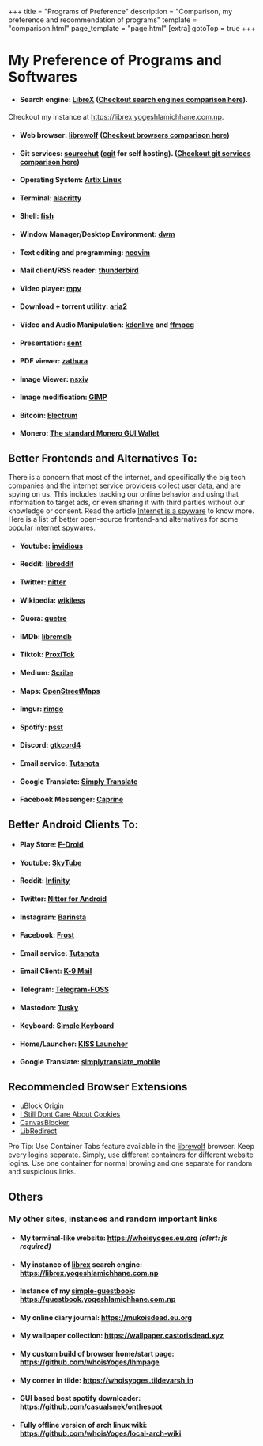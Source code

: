 +++
title = "Programs of Preference"
description = "Comparison, my preference and recommendation of programs"
template = "comparison.html"
page_template = "page.html"
[extra]
gotoTop = true
+++

# My Preference of Programs and Softwares

- #### Search engine: [LibreX](https://github.com/hnhx/librex) ([Checkout search engines comparison here](/programs/search-engines "Search Engines Comparison")).  
Checkout my instance at <https://librex.yogeshlamichhane.com.np>.

- #### Web browser: [librewolf](https://librewolf.net) ([Checkout browsers comparison here](/programs/browsers))

- #### Git services: [sourcehut](https://sr.ht)  ([cgit](https://git.zx2c4.com/cgit) for self hosting). ([Checkout git services comparison here](/programs/git-services "Git Services Comparison"))

- #### Operating System: [Artix Linux](https://artixlinux.org)

- #### Terminal: [alacritty](https://github.com/alacritty/alacritty)

- #### Shell: [fish](https://github.com/fish-shell/fish-shell)

- #### Window Manager/Desktop Environment: [dwm](https://dwm.suckless.org)

- #### Text editing and programming: [neovim](https://neovim.io)

- #### Mail client/RSS reader: [thunderbird](https://www.thunderbird.net)

- #### Video player: [mpv](https://mpv.io)

- #### Download + torrent utility: [aria2](https://aria2.github.io)

- #### Video and Audio Manipulation: [kdenlive](https://kdenlive.org/en) and [ffmpeg](https://ffmpeg.org)

- #### Presentation: [sent](https://tools.suckless.org/sent)

- #### PDF viewer: [zathura](https://pwmt.org/projects/zathura)

- #### Image Viewer: [nsxiv](https://github.com/nsxiv/nsxiv)

- #### Image modification: [GIMP](https://www.gimp.org)

- #### Bitcoin: [Electrum](https://electrum.org)

- #### Monero: [The standard Monero GUI Wallet](https://www.getmonero.org)

## Better Frontends and Alternatives To:
There is a concern that most of the internet, and specifically the big tech companies and the internet service providers collect user data, and are spying on us. This includes tracking our online behavior and using that information to target ads, or even sharing it with third parties without our knowledge or consent. Read the article [Internet is a spyware](/blog/internet-is-a-spyware) to know more.  
Here is a list of better open-source frontend-and alternatives for some popular internet spywares.

- #### Youtube: [invidious](https://docs.invidious.io/instances)

- #### Reddit: [libreddit](https://github.com/libreddit/libreddit-instances/blob/master/instances.md)

- #### Twitter: [nitter](https://github.com/zedeus/nitter/wiki/Instances)

- #### Wikipedia: [wikiless](https://wikiless.org)

- #### Quora: [quetre](https://github.com/zyachel/quetre)

- #### IMDb: [libremdb](https://github.com/zyachel/libremdb)

- #### Tiktok: [ProxiTok](https://github.com/pablouser1/ProxiTok/wiki/Public-instances)

- #### Medium: [Scribe](https://sr.ht/~edwardloveall/Scribe)

- #### Maps: [OpenStreetMaps](https://www.openstreetmap.org)

- #### Imgur: [rimgo](https://codeberg.org/video-prize-ranch/rimgo#instances)

- #### Spotify: [psst](https://github.com/jpochyla/psst)

- #### Discord: [gtkcord4](https://github.com/diamondburned/gtkcord4)

- #### Email service: [Tutanota](https://github.com/tutao/tutanota)

- #### Google Translate: [Simply Translate](https://simplytranslate.org/)

- #### Facebook Messenger: [Caprine](https://github.com/sindresorhus/caprine)

## Better Android Clients To:

- #### Play Store: [F-Droid](https://f-droid.org/en/packages/org.fdroid.fdroid)

- #### Youtube: [SkyTube](https://github.com/SkyTubeTeam/SkyTube)

- #### Reddit: [Infinity](https://github.com/Docile-Alligator/Infinity-For-Reddit)

- #### Twitter: [Nitter for Android](https://gitlab.com/Plexer0/Nitter-Android)

- #### Instagram: [Barinsta](https://f-droid.org/en/packages/me.austinhuang.instagrabber/)

- #### Facebook: [Frost](https://github.com/AllanWang/Frost-for-Facebook)

- #### Email service: [Tutanota](https://github.com/tutao/tutanota)

- #### Email Client: [K-9 Mail](https://github.com/thundernest/k-9)

- #### Telegram: [Telegram-FOSS](https://github.com/Telegram-FOSS-Team/Telegram-FOSS)

- #### Mastodon: [Tusky](https://github.com/tuskyapp/Tusky)

- #### Keyboard: [Simple Keyboard](https://github.com/rkkr/simple-keyboard)

- #### Home/Launcher: [KISS Launcher](https://github.com/Neamar/KISS)

- #### Google Translate: [simplytranslate_mobile](https://github.com/ManeraKai/simplytranslate_mobile)

## Recommended Browser Extensions

- [uBlock Origin](https://github.com/gorhill/uBlock)
- [I Still Dont Care About Cookies](https://github.com/OhMyGuus/I-Still-Dont-Care-About-Cookies)
- [CanvasBlocker](https://github.com/kkapsner/CanvasBlocker)
- [LibRedirect](https://codeberg.org/LibRedirect/libredirect)

Pro Tip: Use Container Tabs feature available in the [librewolf](https://librewolf.net) browser. Keep every logins separate. Simply, use different containers for different website logins. Use one container for normal browing and one separate for random and suspicious links.

## Others

### My other sites, instances and random important links

- #### My terminal-like website: <https://whoisyoges.eu.org> *(alert: js required)*

- #### My instance of [librex](https://github.com/hnhx/librex) search engine: <https://librex.yogeshlamichhane.com.np>

- #### Instance of my [simple-guestbook](https://github.com/whoisyoges/simple-guestbook): <https://guestbook.yogeshlamichhane.com.np>

- #### My online diary journal: <https://mukoisdead.eu.org>

- #### My wallpaper collection: <https://wallpaper.castorisdead.xyz>

- #### My custom build of browser home/start page: <https://github.com/whoisYoges/lhmpage>

- #### My corner in tilde: <https://whoisyoges.tildevarsh.in>

- #### GUI based best spotify downloader: <https://github.com/casualsnek/onthespot>

- #### Fully offline version of arch linux wiki: <https://github.com/whoisYoges/local-arch-wiki>
